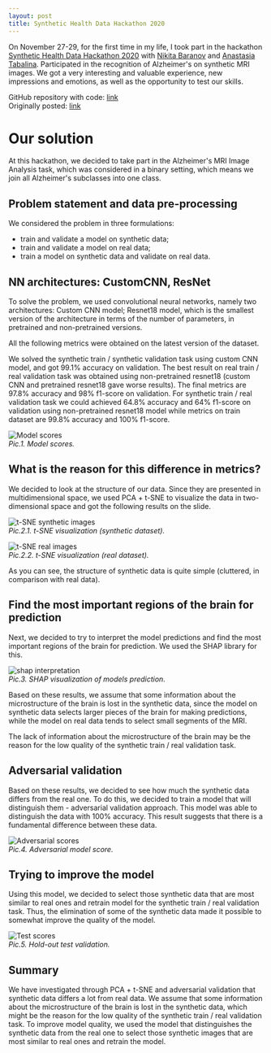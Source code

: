 ```yaml
---
layout: post
title: Synthetic Health Data Hackathon 2020
---
```


On November 27-29, for the first time in my life, I took part in the hackathon [Synthetic Health Data Hackathon 2020](https://rh.biolib.com/event/synthetic-health-data-2020/) with [Nikita Baranov](https://www.linkedin.com/in/nbar/) and [Anastasia Tabalina](https://github.com/TabalinaAnastasia).
Participated in the recognition of Alzheimer's on synthetic MRI images.
We got a very interesting and valuable experience, new impressions and emotions, as well as the opportunity to test our skills.

GitHub repository with code: [link](https://github.com/dayyass/synthetic_health_data_hackathon_2020)<br/>
Originally posted: [link](https://biolib.com/Gardariki-Hack/Gardariki-Hack/)

# Our solution
At this hackathon, we decided to take part in the Alzheimer's MRI Image Analysis task,
which was considered in a binary setting, which means we join all Alzheimer's subclasses into one class.

## Problem statement and data pre-processing
We considered the problem in three formulations:
- train and validate a model on synthetic data;
- train and validate a model on real data;
- train a model on synthetic data and validate on real data.

## NN architectures: CustomCNN, ResNet
To solve the problem, we used convolutional neural networks, namely two architectures: Custom CNN model; Resnet18 model, which is the smallest version of the architecture in terms of the number of parameters, in pretrained and non-pretrained versions.

All the following metrics were obtained on the latest version of the dataset.

We solved the synthetic train / synthetic validation task using custom CNN model, and got 99.1% accuracy on validation. The best result on real train / real validation task was obtained using non-pretrained resnet18 (custom CNN and pretrained resnet18 gave worse results). The final metrics are 97.8% accuracy and 98% f1-score on validation. For synthetic train / real validation task we could achieved 64.8% accuracy and 64% f1-score on validation using non-pretrained resnet18 model while metrics on train dataset are 99.8% accuracy and 100% f1-score.

![Model scores](https://github.com/dayyass/synthetic_health_data_hackathon_2020/blob/main/images/model_scores.png "Model scores")<br/>
*Pic.1. Model scores.*

## What is the reason for this difference in metrics?
We decided to look at the structure of our data. Since they are presented in multidimensional space, we used PCA + t-SNE to visualize the data in two-dimensional space and got the following results on the slide.

![t-SNE synthetic images](https://github.com/dayyass/synthetic_health_data_hackathon_2020/blob/main/images/tsne_synth.png "t-SNE synthetic images")<br/>
*Pic.2.1. t-SNE visualization (synthetic dataset).*

![t-SNE real images](https://github.com/dayyass/synthetic_health_data_hackathon_2020/blob/main/images/tsne_real.png "t-SNE real images")<br/>
*Pic.2.2. t-SNE visualization (real dataset).*

As you can see, the structure of synthetic data is quite simple (cluttered, in comparison with real data).

## Find the most important regions of the brain for prediction
Next, we decided to try to interpret the model predictions and find the most important regions of the brain for prediction.
We used the SHAP library for this.

![shap interpretation](https://github.com/dayyass/synthetic_health_data_hackathon_2020/blob/main/images/shap.png "shap interpretation")<br/>
*Pic.3. SHAP visualization of models prediction.*

Based on these results, we assume that some information about the microstructure
of the brain is lost in the synthetic data, since the model on synthetic data selects larger pieces of the brain
for making predictions, while the model on real data tends to select small segments of the MRI.

The lack of information about the microstructure of the brain may be the reason for the low quality
of the synthetic train / real validation task.

## Adversarial validation
Based on these results, we decided to see how much the synthetic data differs from the real one.
To do this, we decided to train a model that will distinguish them - adversarial validation approach.
This model was able to distinguish the data with 100% accuracy.
This result suggests that there is a fundamental difference between these data.

![Adversarial scores](https://github.com/dayyass/synthetic_health_data_hackathon_2020/blob/main/images/adversarial_scores.png "Adversarial scores")<br/>
*Pic.4. Adversarial model score.*

## Trying to improve the model
Using this model, we decided to select those synthetic data that are most similar to real ones and retrain model
for the synthetic train / real validation task. Thus, the elimination of some of the synthetic data made it possible to somewhat improve the quality of the model.

![Test scores](https://github.com/dayyass/synthetic_health_data_hackathon_2020/blob/main/images/test_scores.png "Test scores")<br/>
*Pic.5. Hold-out test validation.*

## Summary
We have investigated through PCA + t-SNE and adversarial validation that synthetic data differs a lot from real data.
We assume that some information about the microstructure of the brain is lost in the synthetic data,
which might be the reason for the low quality of the synthetic train / real validation task.
To improve model quality, we used the model that distinguishes the synthetic data from the real one
to select those synthetic images that are most similar to real ones and retrain the model.
